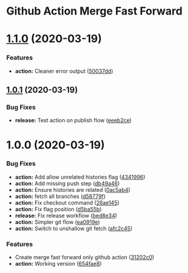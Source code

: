 # Github Action Merge Fast Forward

# [1.1.0](https://github.com/MaximeHeckel/github-action-merge-fast-forward/compare/v1.0.1...v1.1.0) (2020-03-19)


### Features

* **action:** Cleaner error output ([50037dd](https://github.com/MaximeHeckel/github-action-merge-fast-forward/commit/50037dd83e4b6976d9e6ea18d3ee6a62d76722e6))

## [1.0.1](https://github.com/MaximeHeckel/github-action-merge-fast-forward/compare/v1.0.0...v1.0.1) (2020-03-19)


### Bug Fixes

* **release:** Test action on publish flow ([eeeb2ce](https://github.com/MaximeHeckel/github-action-merge-fast-forward/commit/eeeb2ce25a4035f38cd48b601a10d55c84f173a9))

# 1.0.0 (2020-03-19)


### Bug Fixes

* **action:** Add allow unrelated histories flag ([4341996](https://github.com/MaximeHeckel/github-action-merge-fast-forward/commit/434199667b599c982e64a3c13a8cb5b8fa99c028))
* **action:** Add missing push step ([db49a46](https://github.com/MaximeHeckel/github-action-merge-fast-forward/commit/db49a460fb03cb420598a079a500c7ddf89e4720))
* **action:** Ensure histories are related ([0ac5ab4](https://github.com/MaximeHeckel/github-action-merge-fast-forward/commit/0ac5ab47c79cca1f8ecca5b548467be7613d07ff))
* **action:** fetch all branches ([d58779f](https://github.com/MaximeHeckel/github-action-merge-fast-forward/commit/d58779f64eae90387f36b967ca49dca8bccb0291))
* **action:** Fix checkout command ([26ae145](https://github.com/MaximeHeckel/github-action-merge-fast-forward/commit/26ae145b4584b416ed27d92f4458bc87aa0dda67))
* **action:** Fix flag position ([d5ba55b](https://github.com/MaximeHeckel/github-action-merge-fast-forward/commit/d5ba55b8e69b8a8c3f73d6d1ae83975e993c770e))
* **release:** Fix release workflow ([bed8e34](https://github.com/MaximeHeckel/github-action-merge-fast-forward/commit/bed8e34801ebfd2c3eb07d26c44f686fa058b25d))
* **action:** Simpler git flow ([ea0919e](https://github.com/MaximeHeckel/github-action-merge-fast-forward/commit/ea0919edcf8370ac5f4cb5a78db87fe787797b9d))
* **action:** Switch to unshallow git fetch ([afc2c45](https://github.com/MaximeHeckel/github-action-merge-fast-forward/commit/afc2c4578656d7e97979d235b8a2ed39f0cbaa1c))


### Features

* Create merge fast forward only github action ([31202c0](https://github.com/MaximeHeckel/github-action-merge-fast-forward/commit/31202c0955b23444fc6d5a7104be9ae8ab48ee2a))
* **action:** Working version ([654fae8](https://github.com/MaximeHeckel/github-action-merge-fast-forward/commit/654fae835585211826cf1f13f27ff06532ed78d4))
